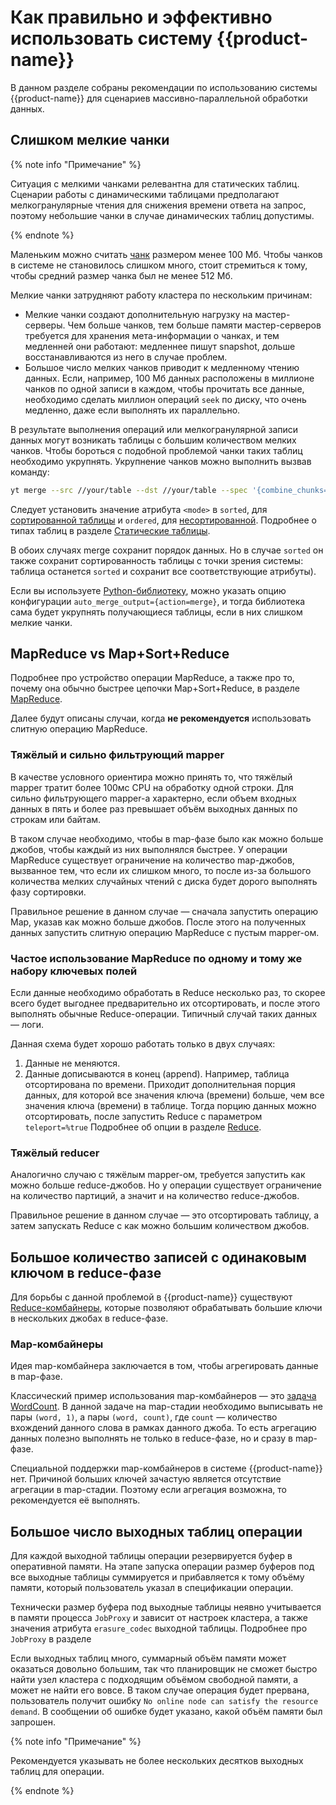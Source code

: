 # Как правильно и эффективно использовать систему {{product-name}}

В данном разделе собраны рекомендации по использованию системы {{product-name}} для сценариев массивно-параллельной обработки данных.

## Слишком мелкие чанки 

{% note info "Примечание" %}

Ситуация с мелкими чанками релевантна для статических таблиц. Сценарии работы с динамическими таблицами предполагают мелкогранулярные чтения для снижения времени ответа на запрос, поэтому небольшие чанки в случае динамических таблиц допустимы.

{% endnote %}

Маленьким можно считать [чанк](../../../../user-guide/storage/chunks.md) размером менее 100 Мб. Чтобы чанков в системе не становилось слишком много, стоит стремиться к тому, чтобы средний размер чанка был не менее 512 Мб.

Мелкие чанки затрудняют работу кластера по нескольким причинам:

* Мелкие чанки создают дополнительную нагрузку на мастер-серверы. Чем больше чанков, тем больше памяти мастер-серверов требуется для хранения мета-информации о чанках, и тем медленней они работают: медленнее пишут snapshot, дольше восстанавливаются из него в случае проблем.
* Большое число мелких чанков приводит к медленному чтению данных. Если, например, 100 Мб данных расположены в миллионе чанков по одной записи в каждом, чтобы прочитать все данные, необходимо сделать миллион операций `seek` по диску, что очень медленно, даже если выполнять их параллельно.

В результате выполнения операций или мелкогранулярной записи данных могут возникать таблицы с большим количеством мелких чанков. Чтобы бороться с подобной проблемой чанки таких таблиц необходимо укрупнять. Укрупнение чанков можно выполнить вызвав команду:

```bash
yt merge --src //your/table --dst //your/table --spec '{combine_chunks=true;mode=<mode>}'
```

Следует установить значение атрибута `<mode>` в `sorted`, для [сортированной таблицы](../../../../user-guide/storage/static-tables.md#sorted_tables) и `ordered`, для [несортированной](../../../../user-guide/storage/static-tables.md#unsorted_tables). Подробнее о типах таблиц в разделе [Статические таблицы](../../../../user-guide/storage/static-tables.md).

В обоих случаях merge сохранит порядок данных. Но в случае `sorted` он также сохранит сортированность таблицы с точки зрения системы: таблица останется `sorted` и сохранит все соответствующие атрибуты).

Если вы используете [Python-библиотеку](../../../../api/python/userdoc.md), можно указать опцию конфигурации `auto_merge_output={action=merge}`, и тогда библиотека сама будет укрупнять получающиеся таблицы, если в них слишком мелкие чанки.

## MapReduce vs Map+Sort+Reduce

Подробнее про устройство операции MapReduce, а также про то, почему она обычно быстрее цепочки Map+Sort+Reduce, в разделе [MapReduce](../../../../user-guide/data-processing/operations/mapreduce.md). 

Далее будут описаны случаи, когда **не рекомендуется** использовать слитную операцию MapReduce. 

### Тяжёлый и сильно фильтрующий mapper

В качестве условного ориентира можно принять то, что тяжёлый mapper тратит более 100мс CPU на обработку одной строки. Для сильно фильтрующего mapper-а характерно, если объем входных данных в пять и более раз превышает объём выходных данных по строкам или байтам.

В таком случае необходимо, чтобы в map-фазе было как можно больше джобов, чтобы каждый из них выполнялся быстрее. У операции MapReduce существует ограничение на количество map-джобов, вызванное тем, что если их слишком много, то после из-за большого количества мелких случайных чтений с диска будет дорого выполнять фазу сортировки.

Правильное решение в данном случае — сначала запустить операцию Map, указав как можно больше джобов. После этого на полученных данных запустить слитную операцию MapReduce с пустым mapper-ом.

### Частое использование MapReduce по одному и тому же набору ключевых полей

Если данные необходимо обработать в Reduce несколько раз, то скорее всего будет выгоднее предварительно их отсортировать, и после этого выполнять обычные Reduce-операции. Типичный случай таких данных — логи.

Данная схема будет хорошо работать только в двух случаях:

1. Данные не меняются.
2. Данные дописываются в конец (append). Например, таблица отсортирована по времени. Приходит дополнительная порция данных, для которой все значения ключа (времени) больше, чем все значения ключа (времени) в таблице. Тогда порцию данных можно отсортировать, после запустить Reduce с параметром `teleport=%true` Подробнее об опции в разделе [Reduce](../../../../user-guide/data-processing/operations/reduce.md#foreign_tables).

### Тяжёлый reducer

Аналогично случаю с тяжёлым mapper-ом, требуется запустить как можно больше reduce-джобов. Но у операции существует ограничение на количество партиций, а значит и на количество reduce-джобов.

Правильное решение в данном случае — это отсортировать таблицу, а затем запускать Reduce с как можно большим количеством джобов.

## Большое количество записей с одинаковым ключом в reduce-фазе

Для борьбы с данной проблемой в {{product-name}} существуют [Reduce-комбайнеры](../../../../user-guide/data-processing/operations/mapreduce#reduce_combiner.md), которые позволяют обрабатывать большие ключи в нескольких джобах в reduce-фазе.

### Map-комбайнеры

Идея map-комбайнера заключается в том, чтобы агрегировать данные в map-фазе. 

Классический пример использования map-комбайнеров — это [задача WordCount](http://wiki.apache.org/hadoop/WordCount). В данной задаче на map-стадии необходимо выписывать не пары `(word, 1)`, а пары `(word, count)`, где `count` — количество вхождений данного слова в рамках данного джоба. То есть агрегацию данных полезно выполнять не только в reduce-фазе, но и сразу в map-фазе.

Специальной поддержки map-комбайнеров в системе {{product-name}} нет. Причиной больших ключей зачастую является отсутствие агрегации в map-стадии. Поэтому если агрегация возможна, то рекомендуется её выполнять.

## Большое число выходных таблиц операции

Для каждой выходной таблицы операции резервируется буфер в оперативной памяти. На этапе запуска операции размер буферов под все выходные таблицы суммируется и прибавляется к тому объёму памяти, который пользователь указал в спецификации операции. 

Технически размер буфера под выходные таблицы неявно учитывается в памяти процесса `JobProxy` и зависит от настроек кластера, а также значения атрибута `erasure_codec` выходной таблицы. Подробнее про `JobProxy` в разделе 

Если выходных таблиц много, суммарный объём памяти может оказаться довольно большим, так что планировщик не сможет быстро найти узел кластера с подходящим объёмом свободной памяти, а может не найти его вовсе. В таком случае операция будет прервана, пользователь получит ошибку `No online node can satisfy the resource demand`. В сообщении об ошибке будет указано, какой объём памяти был запрошен. 

{% note info "Примечание" %}

Рекомендуется указывать не более нескольких десятков выходных таблиц для операции.

{% endnote %}
